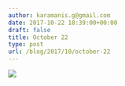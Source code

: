 ```yaml
---
author: karamanis.g@gmail.com
date: 2017-10-22 18:39:00+00:00
draft: false
title: October 22
type: post
url: /blog/2017/10/october-22
---
```




  
   ![](https://images.squarespace-cdn.com/content/v1/4f3f61bae4b063b909445965/1508692040236-6W1AKM0PN5B2J3L3YMLN/ke17ZwdGBToddI8pDm48kCKxPW2sfGBnvcQSgcMLVQQUqsxRUqqbr1mOJYKfIPR7LoDQ9mXPOjoJoqy81S2I8N_N4V1vUb5AoIIIbLZhVYy7Mythp_T-mtop-vrsUOmeInPi9iDjx9w8K4ZfjXt2dh4T5RKB6zPI3hbe2JUz2BbdWsSPbgPXsF7Rr_6Gv48QZDqXZYzu2fuaodM4POSZ4w/IMG_2480.jpg?format=original)

  


